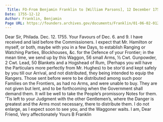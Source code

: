 ```yaml
---
 Title: FO-From Benjamin Franklin to [William Parsons], 12 December 1755
Date: 1755-12-12
Author: Franklin, Benjamin
Page URL: https://founders.archives.gov/documents/Franklin/01-06-02-0127
---
```


Dear Sir,
Philada. Dec. 12. 1755.
Your Favours of Dec. 6. and 9. I have received and laid before the Commissioners. I expect that Mr. Hamilton or myself, or both, maybe with you in a few Days, to establish Ranging or Watching Parties, Blockhouses, &c. for the Defence of your Frontier; in the mean time, we send up by this Waggon, 56 small Arms, ½ Cwt. Gunpowder, 2 Cwt. Lead, 50 Blankets and a Hogshead of Rum, (Perhaps you will have the Particulars more perfectly from Mr. Hughes) to be stor’d and kept safely by you till our Arrival, and not distributed, they being intended to equip the Rangers. Those sent before were to be distributed among such poor Families on the Frontiers, as had no Arms, and were unable to buy. They are not given but lent, and to be forthcoming when the Government shall demand them. It will be well to take the People’s promissory Notes for them. ’Tis left to your Judgment with the other Gentlemen’s, where the Danger is greatest and the Arms most necessary, there to distribute them. I do not enlarge, as I expect soon to see you, and the Waggoner waits. I am, Dear Friend, Very affectionately Yours
B Franklin

